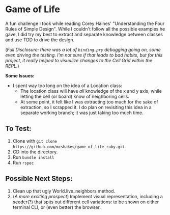 # Game of Life

A fun challenge I took while reading Corey Haines' "Understanding the Four Rules of Simple Design". While I couldn't follow all the possible examples he gave, I did try my best to extract and separate knowledge between classes and use TDD to drive the design.

(_Full Disclosure: there was a lot of `binding.pry` debugging going on, some even driving the testing. I'm not sure if that leads to bad habits, but for this project, it really helped to visualize changes to the Cell Grid within the REPL._)

**Some Issues:**

* I spent way too long on the idea of a Location class:
  - The location class will have _all_ knowledge of the x and y axis, while letting the cell (or board) know of neighboring cells.
  - At some point, it felt like I was extracting too much for the sake of extraction, so I scrapped it. I do plan on revisiting this idea in a separate working branch; it was just taking too much time.
  

## To Test:

1. Clone with `git clone https://github.com/mcshakes/game_of_life_ruby.git`.
2. CD into the directory.
3. Run `bundle install`
4. Run `rspec`

## Possible Next Steps:
1. Clean up that ugly World.live_neighbors method.
2. (*A more exciting prospect*) Implement visual representation, including a seeder(?) that spits out different cell variations: to be shown on either terminal CLI, or (even better) the browser.
